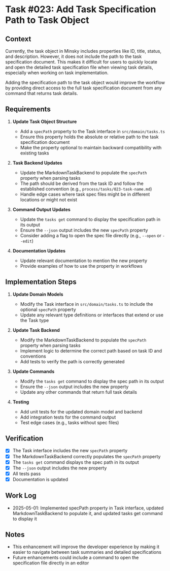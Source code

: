 # Task #023: Add Task Specification Path to Task Object

## Context

Currently, the task object in Minsky includes properties like ID, title, status, and description. However, it does not include the path to the task specification document. This makes it difficult for users to quickly locate and open the detailed task specification file when viewing task details, especially when working on task implementation.

Adding the specification path to the task object would improve the workflow by providing direct access to the full task specification document from any command that returns task details.

## Requirements

1. **Update Task Object Structure**
   - Add a `specPath` property to the Task interface in `src/domain/tasks.ts`
   - Ensure this property holds the absolute or relative path to the task specification document
   - Make the property optional to maintain backward compatibility with existing tasks

2. **Task Backend Updates**
   - Update the MarkdownTaskBackend to populate the `specPath` property when parsing tasks
   - The path should be derived from the task ID and follow the established convention (e.g., `process/tasks/023-task-name.md`)
   - Handle edge cases where task spec files might be in different locations or might not exist

3. **Command Output Updates**
   - Update the `tasks get` command to display the specification path in its output
   - Ensure the `--json` output includes the new `specPath` property
   - Consider adding a flag to open the spec file directly (e.g., `--open` or `--edit`)

4. **Documentation Updates**
   - Update relevant documentation to mention the new property
   - Provide examples of how to use the property in workflows

## Implementation Steps

1. **Update Domain Models**
   - Modify the Task interface in `src/domain/tasks.ts` to include the optional `specPath` property
   - Update any relevant type definitions or interfaces that extend or use the Task type

2. **Update Task Backend**
   - Modify the MarkdownTaskBackend to populate the `specPath` property when parsing tasks
   - Implement logic to determine the correct path based on task ID and conventions
   - Add tests to verify the path is correctly generated

3. **Update Commands**
   - Modify the `tasks get` command to display the spec path in its output
   - Ensure the `--json` output includes the new property
   - Update any other commands that return full task details

4. **Testing**
   - Add unit tests for the updated domain model and backend
   - Add integration tests for the command output
   - Test edge cases (e.g., tasks without spec files)

## Verification

- [x] The Task interface includes the new `specPath` property
- [x] The MarkdownTaskBackend correctly populates the `specPath` property
- [x] The `tasks get` command displays the spec path in its output
- [x] The `--json` output includes the new property
- [x] All tests pass
- [x] Documentation is updated

## Work Log

- 2025-05-01: Implemented specPath property in Task interface, updated MarkdownTaskBackend to populate it, and updated tasks get command to display it

## Notes

- This enhancement will improve the developer experience by making it easier to navigate between task summaries and detailed specifications
- Future enhancements could include a command to open the specification file directly in an editor 
